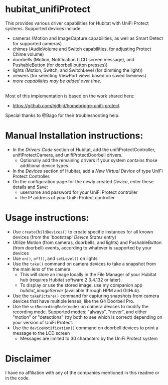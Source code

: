 # hubitat_unifiProtect

This provides various driver capabilities for Hubitat with UniFi Protect systems. Supported devices include:
* cameras (Motion and ImageCapture capabilities, as well as Smart Detect for supported cameras)
* chimes (AudioVolume and Switch capabilities, for adjusting Protect Chime volume)
* doorbells (Motion, Notification (LCD screen message), and PushableButton (for doorbell button presses))
* lights (Motion, Switch, and SwitchLevel (for dimming the light))
* viewers (for selecting ViewPort views based on saved liveviews)
* *more capabilities may be added over time.*
<br><br>

Most of this implementation is based on the work shared here:

* https://github.com/hjdhjd/homebridge-unifi-protect

Special thanks to @Bago for their troubleshooting help.

# Manual Installation instructions:

* In the *Drivers Code* section of Hubitat, add the unifiProtectController, unifiProtectCamera, and unifiProtectDoorbell drivers.
   * Optionally add the remaining drivers if your system contains those additional device types.
* In the *Devices* section of Hubitat, add a *New Virtual Device* of type UniFi Protect Controller.
* On the configuration page for the newly created *Device*, enter these details and Save:
    * username and password for your UniFi Protect controller
    * the IP address of your UniFi Protect controller
        

# Usage instructions:

* Use ```createChildDevices()``` to create specific instances for all known devices (from the 'bootstrap' *Device States* entry)
* Utilize Motion (from cameras, doorbells, and lights) and PushableButton (from doorbell) events, according to whatever is supported by your devices
* Use ```on()```, ```off()```, and ```setLevel()``` on lights
* Use the ```take()``` command on camera devices to take a snapshot from the main lens of the camera
    * This will store an image locally in the File Manager of your Hubitat hub (requires Hubitat software 2.3.4.132 or later).
    * To display or use the stored image, use my companion app *hubitat_imageServer* (available through HPM and GitHub).
* Use the ```takePicture()``` command for capturing snapshots from camera devices that have multiple lenses, like the G4 Doorbell Pro.  
* Use the ```setRecordingMode(mode)``` on camera devices to modify the recording mode.  Supported modes: "always", "never", and either "motion" or "detections" (try both to see which is correct) depending on your version of UniFi Protect.
* Use the ```deviceNotification()``` command on doorbell devices to print a message to the LCD screen
    * Messages are limited to 30 characters by the UniFi Protect system

# Disclaimer

I have no affiliation with any of the companies mentioned in this readme or in the code.
